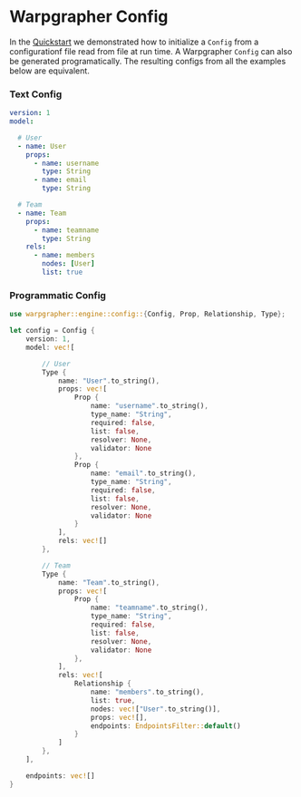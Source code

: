 # Warpgrapher Config

In the [Quickstart]() we demonstrated how to initialize a `Config` from a configurationf file read from file at run time. A Warpgrapher `Config` can also be generated programatically. The resulting configs from all the examples below are equivalent. 

### Text Config

```yaml
version: 1
model:

  # User
  - name: User
    props:
      - name: username
        type: String
      - name: email
        type: String

  # Team
  - name: Team
    props:
      - name: teamname
        type: String
    rels:
      - name: members
        nodes: [User]
        list: true
```

### Programmatic Config

```rust
use warpgrapher::engine::config::{Config, Prop, Relationship, Type};

let config = Config {
    version: 1,
    model: vec![

        // User
        Type {
            name: "User".to_string(),
            props: vec![
                Prop {
                    name: "username".to_string(),
                    type_name: "String",
                    required: false,
                    list: false,
                    resolver: None,
                    validator: None
                },
                Prop {
                    name: "email".to_string(),
                    type_name: "String",
                    required: false,
                    list: false,
                    resolver: None,
                    validator: None
                }
            ],
            rels: vec![]
        },

        // Team
        Type {
            name: "Team".to_string(),
            props: vec![
                Prop {
                    name: "teamname".to_string(),
                    type_name: "String",
                    required: false,
                    list: false,
                    resolver: None,
                    validator: None
                },
            ],
            rels: vec![
                Relationship {
                    name: "members".to_string(),
                    list: true,
                    nodes: vec!["User".to_string()],
                    props: vec![],
                    endpoints: EndpointsFilter::default()
                }
            ]
        },
    ],

    endpoints: vec![]
}
```